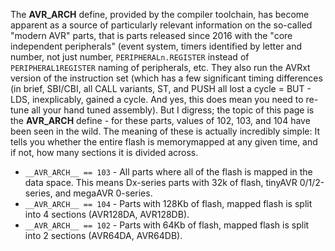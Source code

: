 The __AVR_ARCH__ define, provided by the compiler toolchain, has become apparent as a source of particularly relevant information on the so-called "modern AVR" parts, that is parts released since 2016 with the "core independent peripherals" (event system, timers identified by letter and number, not just number, `PERIPHERALn.REGISTER` instead of `PERIPHERAL1REGISTER` naming of peripherals, etc. They also run the AVRxt version of the instruction set (which has a few significant timing differences (in brief, SBI/CBI, all CALL variants, ST, and PUSH all lost a cycle = BUT - LDS, inexplicably, gained a cycle. And yes, this does mean you need to re-tune all your hand tuned assembly). But I digress; the topic of this page is the __AVR_ARCH__ define - for these parts, values of 102, 103, and 104 have been seen in the wild. The meaning of these is actually incredibly simple: It tells you whether the entire flash is memorymapped at any given time, and if not, how many sections it is divided across. 

* `__AVR_ARCH__ == 103` - All parts where all of the flash is mapped in the data space. This means Dx-series parts with 32k of flash, tinyAVR 0/1/2-series, and megaAVR 0-series.
* `__AVR_ARCH__ == 104` - Parts with 128Kb of flash, mapped flash is split into 4 sections (AVR128DA, AVR128DB).
* `__AVR_ARCH__ == 102` - Parts with 64Kb of flash, mapped flash is split into 2 sections (AVR64DA, AVR64DB).
